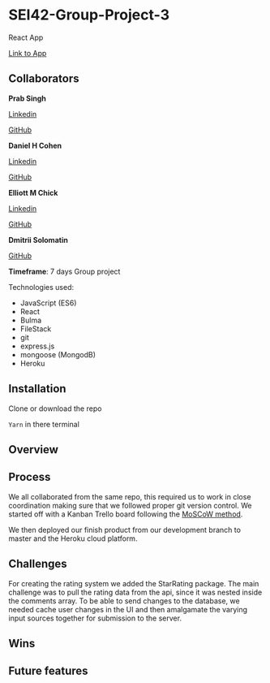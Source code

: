# **SEI42-Group-Project-3**

React App

[Link to App](.....)

## Collaborators

**Prab Singh** 

[Linkedin](https://linkedin.com/in/prabhdeeps) 

[GitHub](https://github.com/Lifearoundhere)

**Daniel H Cohen** 

[Linkedin](http://www.linkedin.com/in/daniel-hof-cohen-143aa1185) 

[GitHub](https://github.com/Mathsteacher7)

**Elliott M Chick** 

[Linkedin](https://www.linkedin.com/in/elliott-chick-790b63a2/) 

[GitHub](https://github.com/herrchick)

**Dmitrii Solomatin** 

[GitHub](https://github.com/DmitriiUK)

**Timeframe**: 7 days Group project

Technologies used:

- JavaScript (ES6)
- React 
- Bulma
- FileStack
- git
- express.js
- mongoose (MongodB)
- Heroku

## **Installation**

Clone or download the repo

`Yarn` in there terminal

## **Overview**

## **Process**

We all collaborated from the same repo, this required us to work in close coordination making sure that we followed proper git version control.  We started off with a Kanban Trello board following the [MoSCoW method](https://agilekrc.com/resource/115/streetwise-moscow-ultimate-how-guide-moscow-prioritisation).

We then deployed our finish product from our development branch to master and the Heroku cloud platform.

## **Challenges**
  For creating the rating system we added the StarRating package. The main challenge was to pull the rating data from the api, since it was nested inside the comments array. To be able to send changes to the database, we needed cache user changes in the UI and then amalgamate the varying input sources together for submission to the server.    
## **Wins**

## **Future features**
